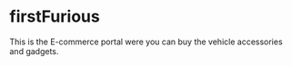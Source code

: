 # firstFurious

This is the E-commerce portal were you can buy the vehicle accessories and gadgets.
